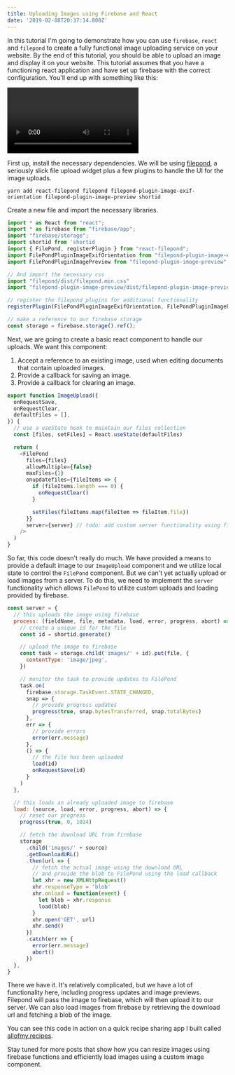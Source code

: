 ```yaml
---
title: Uploading Images using Firebase and React
date: '2019-02-08T20:37:14.808Z'
---
```


In this tutorial I'm going to demonstrate how you can use `firebase`, `react` and `filepond` to create a fully functional image uploading service on your website. By the end of this tutorial, you should be able to upload an image and display it on your website. This tutorial assumes that you have a functioning react application and have set up firebase with the correct configuration. You'll end up with something like this:

<video autoplay="true" loop="true">
  <source type="video/mp4" src="./demo.m4v"></source>
</video>

First up, install the necessary dependencies. We will be using [filepond](https://pqina.nl/filepond/), a seriously slick file upload widget plus a few plugins to handle the UI for the image uploads.

```
yarn add react-filepond filepond filepond-plugin-image-exif-orientation filepond-plugin-image-preview shortid
```

Create a new file and import the necessary libraries.

```javascript
import * as React from "react";
import * as firebase from "firebase/app";
import "firebase/storage";
import shortid from 'shortid
import { FilePond, registerPlugin } from "react-filepond";
import FilePondPluginImageExifOrientation from "filepond-plugin-image-exif-orientation";
import FilePondPluginImagePreview from "filepond-plugin-image-preview";

// And import the necessary css
import "filepond/dist/filepond.min.css"
import "filepond-plugin-image-preview/dist/filepond-plugin-image-preview.css";

// register the filepond plugins for additional functionality
registerPlugin(FilePondPluginImageExifOrientation, FilePondPluginImagePreview);

// make a reference to our firebase storage
const storage = firebase.storage().ref();
```

Next, we are going to create a basic react component to handle our uploads. We want this component:

1. Accept a reference to an existing image, used when editing documents that contain uploaded images.
2. Provide a callback for saving an image.
3. Provide a callback for clearing an image.

```javascript
export function ImageUpload({
  onRequestSave,
  onRequestClear,
  defaultFiles = [],
}) {
  // use a useState hook to maintain our files collection
  const [files, setFiles] = React.useState(defaultFiles)

  return (
    <FilePond
      files={files}
      allowMultiple={false}
      maxFiles={1}
      onupdatefiles={fileItems => {
        if (fileItems.length === 0) {
          onRequestClear()
        }

        setFiles(fileItems.map(fileItem => fileItem.file))
      }}
      server={server} // todo: add custom server functionality using firebase
    />
  )
}
```

So far, this code doesn't really do much. We have provided a means to provide a default image to our `ImageUpload` component and we utilize local state to control the `FilePond` component. But we can't yet actually upload or load images from a server. To do this, we need to implement the `server` functionality which allows `FilePond` to utilize custom uploads and loading provided by firebase.

```javascript
const server = {
  // this uploads the image using firebase
  process: (fieldName, file, metadata, load, error, progress, abort) => {
    // create a unique id for the file
    const id = shortid.generate()

    // upload the image to firebase
    const task = storage.child('images/' + id).put(file, {
      contentType: 'image/jpeg',
    })

    // monitor the task to provide updates to FilePond
    task.on(
      firebase.storage.TaskEvent.STATE_CHANGED,
      snap => {
        // provide progress updates
        progress(true, snap.bytesTransferred, snap.totalBytes)
      },
      err => {
        // provide errors
        error(err.message)
      },
      () => {
        // the file has been uploaded
        load(id)
        onRequestSave(id)
      }
    )
  },

  // this loads an already uploaded image to firebase
  load: (source, load, error, progress, abort) => {
    // reset our progress
    progress(true, 0, 1024)

    // fetch the download URL from firebase
    storage
      .child('images/' + source)
      .getDownloadURL()
      .then(url => {
        // fetch the actual image using the download URL
        // and provide the blob to FilePond using the load callback
        let xhr = new XMLHttpRequest()
        xhr.responseType = 'blob'
        xhr.onload = function(event) {
          let blob = xhr.response
          load(blob)
        }
        xhr.open('GET', url)
        xhr.send()
      })
      .catch(err => {
        error(err.message)
        abort()
      })
  },
}
```

There we have it. It's relatively complicated, but we have a lot of functionality here, including progress updates and image previews. Filepond will pass the image to firebase, which will then upload it to our server. We can also load images from firebase by retrieving the download url and fetching a blob of the image.

You can see this code in action on a quick recipe sharing app I built called [allofmy.recipes](http://allofmy.recipes).

Stay tuned for more posts that show how you can resize images using firebase functions and efficiently load images using a custom image component.
